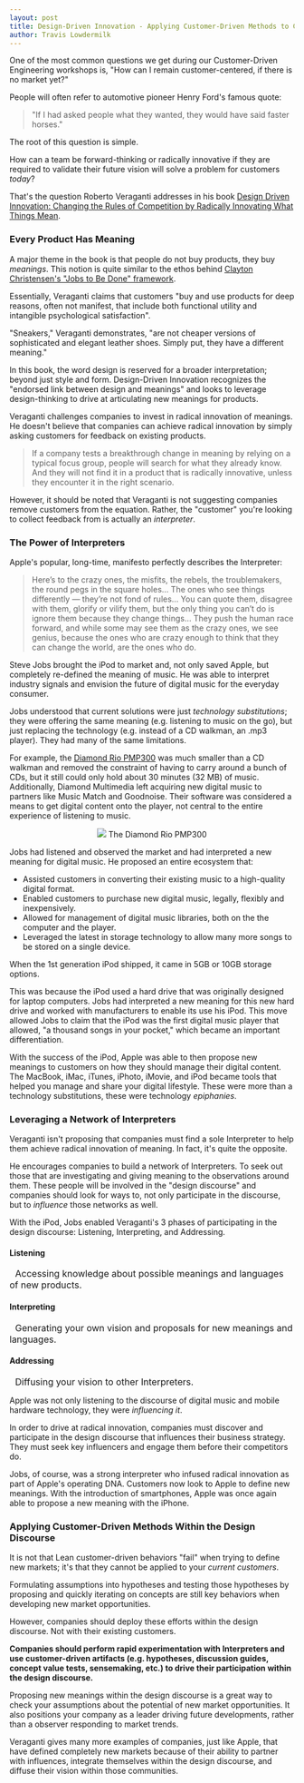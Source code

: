 ```yaml
---
layout: post
title: Design-Driven Innovation - Applying Customer-Driven Methods to Create New Markets
author: Travis Lowdermilk
---
```

One of the most common questions we get during our Customer-Driven Engineering workshops is, "How can I remain customer-centered, if there is no market yet?"

People will often refer to automotive pioneer Henry Ford's famous quote:

>"If I had asked people what they wanted, they would have said faster horses."

The root of this question is simple. 

How can a team be forward-thinking or radically innovative if they are required to validate their future vision will solve a problem for customers _today_?

That's the question Roberto Veraganti addresses in his book [Design Driven Innovation: Changing the Rules of Competition by Radically Innovating What Things Mean](https://www.amazon.com/Design-Driven-Innovation-Competition-Innovating/dp/1422124827/ref=sr_1_3?ie=UTF8&qid=1534978069&sr=8-3&keywords=design-driven+innovation, "Design Driven Innovation: Changing the Rules of Competition by Radically Innovating What Things Mean").

### Every Product Has Meaning
A major theme in the book is that people do not buy products, they buy _meanings_. This notion is quite similar to the ethos behind <a href="https://www.youtube.com/watch?v=Q63PZR7mG70">Clayton Christensen's "Jobs to Be Done" framework</a>.

Essentially, Veraganti claims that customers "buy and use products for deep reasons, often not manifest, that include both functional utility and intangible psychological satisfaction".

"Sneakers," Veraganti demonstrates, "are not cheaper versions of sophisticated and elegant leather shoes. Simply put, they have a different meaning."

In this book, the word design is reserved for a broader interpretation; beyond just style and form. Design-Driven Innovation recognizes the "endorsed link between design and meanings" and looks to leverage design-thinking to drive at articulating new meanings for products.

Veraganti challenges companies to invest in radical innovation of meanings. He doesn't believe that companies can achieve radical innovation by simply asking customers for feedback on existing products.

>If a company tests a breakthrough change in meaning by relying on a typical focus group, people will search for what they already know. And they will not find it in a product that is radically innovative, unless they encounter it in the right scenario.

However, it should be noted that Veraganti is not suggesting companies remove customers from the equation. Rather, the "customer" you're looking to collect feedback from is actually an _interpreter_.

### The Power of Interpreters
Apple's popular, long-time, manifesto perfectly describes the Interpreter:

>Here’s to the crazy ones, the misfits, the rebels, the troublemakers, the round pegs in the square holes… The ones who see things differently — they’re not fond of rules… You can quote them, disagree with them, glorify or vilify them, but the only thing you can’t do is ignore them because they change things… They push the human race forward, and while some may see them as the crazy ones, we see genius, because the ones who are crazy enough to think that they can change the world, are the ones who do.

Steve Jobs brought the iPod to market and, not only saved Apple, but completely re-defined the meaning of music. He was able to interpret industry signals and envision the future of digital music for the everyday consumer.

Jobs understood that current solutions were just _technology substitutions_; they were offering the same meaning (e.g. listening to music on the go), but just replacing the technology (e.g. instead of a CD walkman, an .mp3 player). They had many of the same limitations. 

For example, the [Diamond Rio PMP300](https://en.wikipedia.org/wiki/Rio_PMP300, "Diamond Rio PMP300") was much smaller than a CD walkman and removed the constraint of having to carry around a bunch of CDs, but it still could only hold about 30 minutes (32 MB) of music. Additionally, Diamond Multimedia left acquiring new digital music to partners like Music Match and Goodnoise. Their software was considered a means to get digital content onto the player, not central to the entire experience of listening to music.

<p style="text-align: center">
    <img src="/images/Design-Driven-Innovation/Rio_pmp300.jpg" />
    <span class="caption">The Diamond Rio PMP300</span>
</p>

Jobs had listened and observed the market and had interpreted a new meaning for digital music. He proposed an entire ecosystem that:

* Assisted customers in converting their existing music to a high-quality digital format.
* Enabled customers to purchase new digital music, legally, flexibly and inexpensively.
* Allowed for management of digital music libraries, both on the the computer and the player.
* Leveraged the latest in storage technology to allow many more songs to be stored on a single device.

When the 1st generation iPod shipped, it came in 5GB or 10GB storage options.

This was because the iPod used a hard drive that was originally designed for laptop computers. Jobs had interpreted a new meaning for this new hard drive and worked with manufacturers to enable its use his iPod. This move allowed Jobs to claim that the iPod was the first digital music player that allowed, "a thousand songs in your pocket," which became an important differentiation.

With the success of the iPod, Apple was able to then propose new meanings to customers on how they should manage their digital content. The MacBook, iMac, iTunes, iPhoto, iMovie, and iPod became tools that helped you manage and share your digital lifestyle. These were more than a technology substitutions, these were technology _epiphanies_.

### Leveraging a Network of Interpreters
Veraganti isn't proposing that companies must find a sole Interpreter to help them achieve radical innovation of meaning. In fact, it's quite the opposite.

He encourages companies to build a network of Interpreters. To seek out those that are investigating and giving meaning to the observations around them. These people will be involved in the "design discourse" and companies should look for ways to, not only participate in the discourse, but to _influence_ those networks as well.

With the iPod, Jobs enabled Veraganti's 3 phases of participating in the design discourse: Listening, Interpreting, and Addressing.

#### Listening
<span style="margin-left:10px; font-size:16px">Accessing knowledge about possible meanings and languages of new products.</span>

#### Interpreting
<span style="margin-left:10px; font-size:16px">Generating your own vision and proposals for new meanings and languages.</span>

#### Addressing
<span style="margin-left:10px; font-size:16px">Diffusing your vision to other Interpreters.</span>

Apple was not only listening to the discourse of digital music and mobile hardware technology, they were _influencing it_.

In order to drive at radical innovation, companies must discover and participate in the design discourse that influences their business strategy. They must seek key influencers and engage them before their competitors do.

Jobs, of course, was a strong interpreter who infused radical innovation as part of Apple's operating DNA. Customers now look to Apple to define new meanings. With the introduction of smartphones, Apple was once again able to propose a new meaning with the iPhone.

### Applying Customer-Driven Methods Within the Design Discourse
It is not that Lean customer-driven behaviors "fail" when trying to define new markets; it's that they cannot be applied to your _current customers_.

Formulating assumptions into hypotheses and testing those hypotheses by proposing and quickly iterating on concepts are still key behaviors when developing new market opportunities.

However, companies should deploy these efforts within the design discourse. Not with their existing customers.

**Companies should perform rapid experimentation with Interpreters and use customer-driven artifacts (e.g. hypotheses, discussion guides, concept value tests, sensemaking, etc.) to drive their participation within the design discourse.**

Proposing new meanings within the design discourse is a great way to check your assumptions about the potential of new market opportunities. It also positions your company as a leader driving future developments, rather than a observer responding to market trends.

Veraganti gives many more examples of companies, just like Apple, that have defined completely new markets because of their ability to partner with influences, integrate themselves within the design discourse, and diffuse their vision within those communities.
